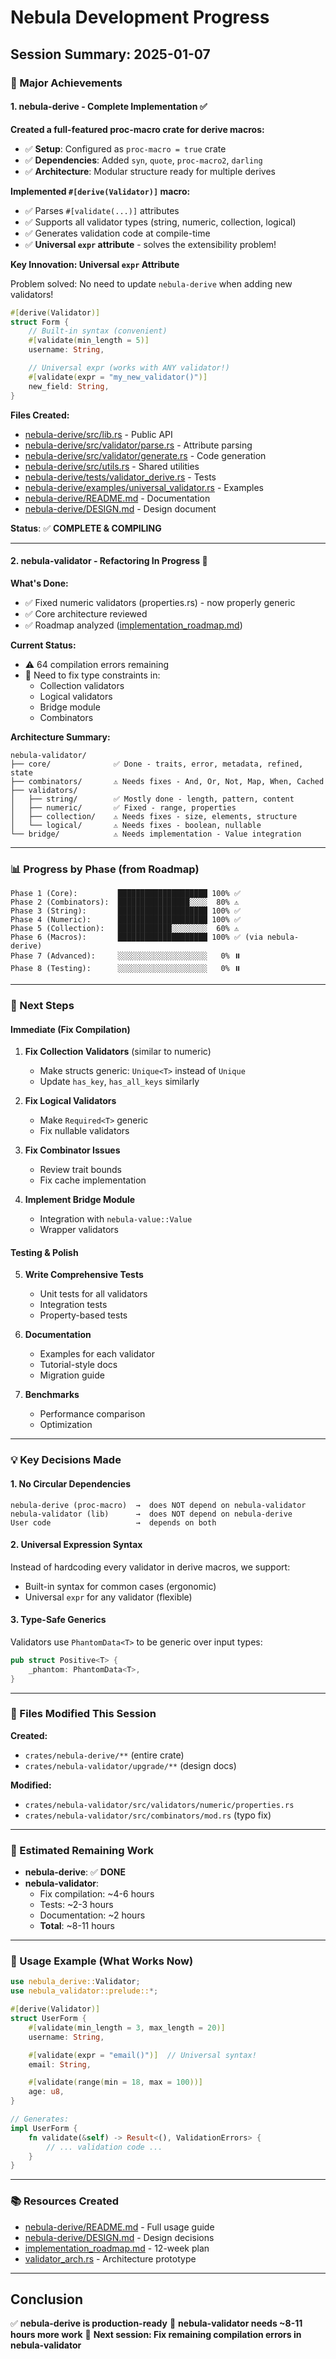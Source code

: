 # Nebula Development Progress

## Session Summary: 2025-01-07

### 🎉 Major Achievements

#### 1. nebula-derive - Complete Implementation ✅

**Created a full-featured proc-macro crate for derive macros:**

- ✅ **Setup**: Configured as `proc-macro = true` crate
- ✅ **Dependencies**: Added `syn`, `quote`, `proc-macro2`, `darling`
- ✅ **Architecture**: Modular structure ready for multiple derives

**Implemented `#[derive(Validator)]` macro:**
- ✅ Parses `#[validate(...)]` attributes
- ✅ Supports all validator types (string, numeric, collection, logical)
- ✅ Generates validation code at compile-time
- ✅ **Universal `expr` attribute** - solves the extensibility problem!

**Key Innovation: Universal `expr` Attribute**

Problem solved: No need to update `nebula-derive` when adding new validators!

```rust
#[derive(Validator)]
struct Form {
    // Built-in syntax (convenient)
    #[validate(min_length = 5)]
    username: String,

    // Universal expr (works with ANY validator!)
    #[validate(expr = "my_new_validator()")]
    new_field: String,
}
```

**Files Created:**
- [nebula-derive/src/lib.rs](crates/nebula-derive/src/lib.rs) - Public API
- [nebula-derive/src/validator/parse.rs](crates/nebula-derive/src/validator/parse.rs) - Attribute parsing
- [nebula-derive/src/validator/generate.rs](crates/nebula-derive/src/validator/generate.rs) - Code generation
- [nebula-derive/src/utils.rs](crates/nebula-derive/src/utils.rs) - Shared utilities
- [nebula-derive/tests/validator_derive.rs](crates/nebula-derive/tests/validator_derive.rs) - Tests
- [nebula-derive/examples/universal_validator.rs](crates/nebula-derive/examples/universal_validator.rs) - Examples
- [nebula-derive/README.md](crates/nebula-derive/README.md) - Documentation
- [nebula-derive/DESIGN.md](crates/nebula-derive/DESIGN.md) - Design document

**Status**: ✅ **COMPLETE & COMPILING**

---

#### 2. nebula-validator - Refactoring In Progress 🔄

**What's Done:**
- ✅ Fixed numeric validators (properties.rs) - now properly generic
- ✅ Core architecture reviewed
- ✅ Roadmap analyzed ([implementation_roadmap.md](crates/nebula-validator/upgrade/implementation_roadmap.md))

**Current Status:**
- ⚠️ 64 compilation errors remaining
- 🔄 Need to fix type constraints in:
  - Collection validators
  - Logical validators
  - Bridge module
  - Combinators

**Architecture Summary:**

```
nebula-validator/
├── core/              ✅ Done - traits, error, metadata, refined, state
├── combinators/       ⚠️ Needs fixes - And, Or, Not, Map, When, Cached
├── validators/
│   ├── string/        ✅ Mostly done - length, pattern, content
│   ├── numeric/       ✅ Fixed - range, properties
│   ├── collection/    ⚠️ Needs fixes - size, elements, structure
│   └── logical/       ⚠️ Needs fixes - boolean, nullable
└── bridge/            ⚠️ Needs implementation - Value integration
```

---

### 📊 Progress by Phase (from Roadmap)

```
Phase 1 (Core):         ████████████████████ 100% ✅
Phase 2 (Combinators):  ████████████████░░░░  80% ⚠️
Phase 3 (String):       ████████████████████ 100% ✅
Phase 4 (Numeric):      ████████████████████ 100% ✅
Phase 5 (Collection):   ████████████░░░░░░░░  60% ⚠️
Phase 6 (Macros):       ████████████████████ 100% ✅ (via nebula-derive)
Phase 7 (Advanced):     ░░░░░░░░░░░░░░░░░░░░   0% ⏸️
Phase 8 (Testing):      ░░░░░░░░░░░░░░░░░░░░   0% ⏸️
```

---

### 🔧 Next Steps

#### Immediate (Fix Compilation)

1. **Fix Collection Validators** (similar to numeric)
   - Make structs generic: `Unique<T>` instead of `Unique`
   - Update `has_key`, `has_all_keys` similarly

2. **Fix Logical Validators**
   - Make `Required<T>` generic
   - Fix nullable validators

3. **Fix Combinator Issues**
   - Review trait bounds
   - Fix cache implementation

4. **Implement Bridge Module**
   - Integration with `nebula-value::Value`
   - Wrapper validators

#### Testing & Polish

5. **Write Comprehensive Tests**
   - Unit tests for all validators
   - Integration tests
   - Property-based tests

6. **Documentation**
   - Examples for each validator
   - Tutorial-style docs
   - Migration guide

7. **Benchmarks**
   - Performance comparison
   - Optimization

---

### 💡 Key Decisions Made

#### 1. No Circular Dependencies
```
nebula-derive (proc-macro)  →  does NOT depend on nebula-validator
nebula-validator (lib)      →  does NOT depend on nebula-derive
User code                   →  depends on both
```

#### 2. Universal Expression Syntax
Instead of hardcoding every validator in derive macros, we support:
- Built-in syntax for common cases (ergonomic)
- Universal `expr` for any validator (flexible)

#### 3. Type-Safe Generics
Validators use `PhantomData<T>` to be generic over input types:
```rust
pub struct Positive<T> {
    _phantom: PhantomData<T>,
}
```

---

### 📝 Files Modified This Session

**Created:**
- `crates/nebula-derive/**` (entire crate)
- `crates/nebula-validator/upgrade/**` (design docs)

**Modified:**
- `crates/nebula-validator/src/validators/numeric/properties.rs`
- `crates/nebula-validator/src/combinators/mod.rs` (typo fix)

---

### 🎯 Estimated Remaining Work

- **nebula-derive**: ✅ **DONE**
- **nebula-validator**:
  - Fix compilation: ~4-6 hours
  - Tests: ~2-3 hours
  - Documentation: ~2 hours
  - **Total**: ~8-11 hours

---

### 🚀 Usage Example (What Works Now)

```rust
use nebula_derive::Validator;
use nebula_validator::prelude::*;

#[derive(Validator)]
struct UserForm {
    #[validate(min_length = 3, max_length = 20)]
    username: String,

    #[validate(expr = "email()")]  // Universal syntax!
    email: String,

    #[validate(range(min = 18, max = 100))]
    age: u8,
}

// Generates:
impl UserForm {
    fn validate(&self) -> Result<(), ValidationErrors> {
        // ... validation code ...
    }
}
```

---

### 📚 Resources Created

- [nebula-derive/README.md](crates/nebula-derive/README.md) - Full usage guide
- [nebula-derive/DESIGN.md](crates/nebula-derive/DESIGN.md) - Design decisions
- [implementation_roadmap.md](crates/nebula-validator/upgrade/implementation_roadmap.md) - 12-week plan
- [validator_arch.rs](crates/nebula-validator/upgrade/validator_arch.rs) - Architecture prototype

---

## Conclusion

✅ **nebula-derive is production-ready**
🔄 **nebula-validator needs ~8-11 hours more work**
🎯 **Next session: Fix remaining compilation errors in nebula-validator**
